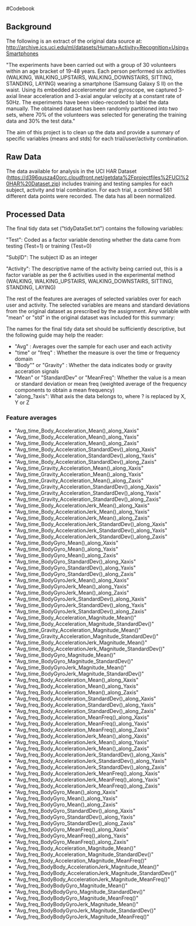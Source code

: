 #Codebook

## Background
The following is an extract of the original data source at:
http://archive.ics.uci.edu/ml/datasets/Human+Activity+Recognition+Using+Smartphones

"The experiments have been carried out with a group of 30 volunteers within an age bracket of 19-48 years. Each person performed six activities (WALKING, WALKING_UPSTAIRS, WALKING_DOWNSTAIRS, SITTING, STANDING, LAYING) wearing a smartphone (Samsung Galaxy S II) on the waist. Using its embedded accelerometer and gyroscope, we captured 3-axial linear acceleration and 3-axial angular velocity at a constant rate of 50Hz. The experiments have been video-recorded to label the data manually. The obtained dataset has been randomly partitioned into two sets, where 70% of the volunteers was selected for generating the training data and 30% the test data."

The aim of this project is to clean up the data and provide a summary of specific variables (means and stds) for each trial/user/activity combination.

## Raw Data 
The data available for analysis in the UCI HAR Dataset (https://d396qusza40orc.cloudfront.net/getdata%2Fprojectfiles%2FUCI%20HAR%20Dataset.zip) includes training and testing samples for each subject, activity and trial combination. For each trial, a combined 561 different data points were recorded. The data has all been normalized.

## Processed Data
The final tidy data set ("tidyDataSet.txt") contains the following variables:

"Test": Coded as a factor variable denoting whether the data came from testing (Test=1) or training (Test=0)

"SubjID": The subject ID as an integer

"Activity": The descriptive name of the activity being carried out, this is a factor variable as per the 6 activities used in the experimental method (WALKING, WALKING_UPSTAIRS, WALKING_DOWNSTAIRS, SITTING, STANDING, LAYING)

The rest of the features are averages of selected variables over for each user and activity. The selected variables are means and standard deviations from the original dataset as prescribed by the assignment. Any variable with "mean" or "std" in the original dataset was included for this summary:

The names for the final tidy data set should be sufficiently descriptive, but the following guide may help the reader:

* "Avg" : Averages over the sample for each user and each activity
* "time" or "freq" : Whether the measure is over the time or frequency domain
* "Body"" or "Gravity" : Whether the data indicates body or gravity acceration signals
* "Mean" or "StandardDev" or "MeanFreq": Whether the value is a mean or standard deviation or mean freq (weighted average of the frequency components to obtain a mean frequency)
* "along_?axis": What axis the data belongs to, where ? is replaced by X, Y or Z

### Feature averages

* "Avg_time_Body_Acceleration_Mean()_along_Xaxis"
* "Avg_time_Body_Acceleration_Mean()_along_Yaxis"
* "Avg_time_Body_Acceleration_Mean()_along_Zaxis"
* "Avg_time_Body_Acceleration_StandardDev()_along_Xaxis"
* "Avg_time_Body_Acceleration_StandardDev()_along_Yaxis"
* "Avg_time_Body_Acceleration_StandardDev()_along_Zaxis"
* "Avg_time_Gravity_Acceleration_Mean()_along_Xaxis"
* "Avg_time_Gravity_Acceleration_Mean()_along_Yaxis"
* "Avg_time_Gravity_Acceleration_Mean()_along_Zaxis"
* "Avg_time_Gravity_Acceleration_StandardDev()_along_Xaxis"
* "Avg_time_Gravity_Acceleration_StandardDev()_along_Yaxis"
* "Avg_time_Gravity_Acceleration_StandardDev()_along_Zaxis"
* "Avg_time_Body_AccelerationJerk_Mean()_along_Xaxis"
* "Avg_time_Body_AccelerationJerk_Mean()_along_Yaxis"
* "Avg_time_Body_AccelerationJerk_Mean()_along_Zaxis"
* "Avg_time_Body_AccelerationJerk_StandardDev()_along_Xaxis"
* "Avg_time_Body_AccelerationJerk_StandardDev()_along_Yaxis"
* "Avg_time_Body_AccelerationJerk_StandardDev()_along_Zaxis"
* "Avg_time_BodyGyro_Mean()_along_Xaxis"
* "Avg_time_BodyGyro_Mean()_along_Yaxis"
* "Avg_time_BodyGyro_Mean()_along_Zaxis"
* "Avg_time_BodyGyro_StandardDev()_along_Xaxis"
* "Avg_time_BodyGyro_StandardDev()_along_Yaxis"
* "Avg_time_BodyGyro_StandardDev()_along_Zaxis"
* "Avg_time_BodyGyroJerk_Mean()_along_Xaxis"
* "Avg_time_BodyGyroJerk_Mean()_along_Yaxis"
* "Avg_time_BodyGyroJerk_Mean()_along_Zaxis"
* "Avg_time_BodyGyroJerk_StandardDev()_along_Xaxis"
* "Avg_time_BodyGyroJerk_StandardDev()_along_Yaxis"
* "Avg_time_BodyGyroJerk_StandardDev()_along_Zaxis"
* "Avg_time_Body_Acceleration_Magnitude_Mean()"
* "Avg_time_Body_Acceleration_Magnitude_StandardDev()"
* "Avg_time_Gravity_Acceleration_Magnitude_Mean()"
* "Avg_time_Gravity_Acceleration_Magnitude_StandardDev()"
* "Avg_time_Body_AccelerationJerk_Magnitude_Mean()"
* "Avg_time_Body_AccelerationJerk_Magnitude_StandardDev()"
* "Avg_time_BodyGyro_Magnitude_Mean()"
* "Avg_time_BodyGyro_Magnitude_StandardDev()"
* "Avg_time_BodyGyroJerk_Magnitude_Mean()"
* "Avg_time_BodyGyroJerk_Magnitude_StandardDev()"
* "Avg_freq_Body_Acceleration_Mean()_along_Xaxis"
* "Avg_freq_Body_Acceleration_Mean()_along_Yaxis"
* "Avg_freq_Body_Acceleration_Mean()_along_Zaxis"
* "Avg_freq_Body_Acceleration_StandardDev()_along_Xaxis"
* "Avg_freq_Body_Acceleration_StandardDev()_along_Yaxis"
* "Avg_freq_Body_Acceleration_StandardDev()_along_Zaxis"
* "Avg_freq_Body_Acceleration_MeanFreq()_along_Xaxis"
* "Avg_freq_Body_Acceleration_MeanFreq()_along_Yaxis"
* "Avg_freq_Body_Acceleration_MeanFreq()_along_Zaxis"
* "Avg_freq_Body_AccelerationJerk_Mean()_along_Xaxis"
* "Avg_freq_Body_AccelerationJerk_Mean()_along_Yaxis"
* "Avg_freq_Body_AccelerationJerk_Mean()_along_Zaxis"
* "Avg_freq_Body_AccelerationJerk_StandardDev()_along_Xaxis"
* "Avg_freq_Body_AccelerationJerk_StandardDev()_along_Yaxis"
* "Avg_freq_Body_AccelerationJerk_StandardDev()_along_Zaxis"
* "Avg_freq_Body_AccelerationJerk_MeanFreq()_along_Xaxis"
* "Avg_freq_Body_AccelerationJerk_MeanFreq()_along_Yaxis"
* "Avg_freq_Body_AccelerationJerk_MeanFreq()_along_Zaxis"
* "Avg_freq_BodyGyro_Mean()_along_Xaxis"
* "Avg_freq_BodyGyro_Mean()_along_Yaxis"
* "Avg_freq_BodyGyro_Mean()_along_Zaxis"
* "Avg_freq_BodyGyro_StandardDev()_along_Xaxis"
* "Avg_freq_BodyGyro_StandardDev()_along_Yaxis"
* "Avg_freq_BodyGyro_StandardDev()_along_Zaxis"
* "Avg_freq_BodyGyro_MeanFreq()_along_Xaxis"
* "Avg_freq_BodyGyro_MeanFreq()_along_Yaxis"
* "Avg_freq_BodyGyro_MeanFreq()_along_Zaxis"
* "Avg_freq_Body_Acceleration_Magnitude_Mean()"
* "Avg_freq_Body_Acceleration_Magnitude_StandardDev()"
* "Avg_freq_Body_Acceleration_Magnitude_MeanFreq()"
* "Avg_freq_BodyBody_AccelerationJerk_Magnitude_Mean()"
* "Avg_freq_BodyBody_AccelerationJerk_Magnitude_StandardDev()"
* "Avg_freq_BodyBody_AccelerationJerk_Magnitude_MeanFreq()"
* "Avg_freq_BodyBodyGyro_Magnitude_Mean()"
* "Avg_freq_BodyBodyGyro_Magnitude_StandardDev()"
* "Avg_freq_BodyBodyGyro_Magnitude_MeanFreq()"
* "Avg_freq_BodyBodyGyroJerk_Magnitude_Mean()"
* "Avg_freq_BodyBodyGyroJerk_Magnitude_StandardDev()"
* "Avg_freq_BodyBodyGyroJerk_Magnitude_MeanFreq()"
